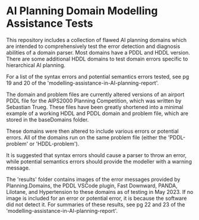 # AI Planning Domain Modelling Assistance Tests

This repository includes a collection of flawed AI planning domains which are intended to comprehensively test the error detection and diagnosis abilities of a domain parser. Most domains have a PDDL and HDDL version. There are some additional HDDL domains to test domain errors specific to hierarchical AI planning. 

For a list of the syntax errors and potential semantics errors tested, see pg 19 and 20 of the 'modelling-assistance-in-AI-planning-report'.

The domain and problem files are currently altered versions of an airport PDDL file for the AIPS2000 Planning Competition, which was written by Sebastian Trueg. These files have been greatly shortened into a minimal example of a working HDDL and PDDL domain and problem file, which are stored in the baseDomains folder. 

These domains were then altered to include various errors or potential errors. All of the domains run on the same problem file (either the 'PDDL-problem' or 'HDDL-problem'). 

It is suggested that syntax errors should cause a parser to throw an error, while potential semantics errors should provide the modeller with a warning message.

The 'results' folder contains images of the error messages provided by Planning.Domains, the PDDL VSCode plugin, Fast Downward, PANDA, Lilotane, and Hypertension to these domains as of testing in May 2023. If no image is included for an error or potential error, it is because the software did not detect it. For summaries of these results, see pg 22 and 23 of the 'modelling-assistance-in-AI-planning-report'.

